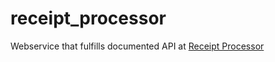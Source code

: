 # receipt_processor 

Webservice that fulfills documented API at [Receipt Processor](https://github.com/fetch-rewards/receipt-processor-challenge)

